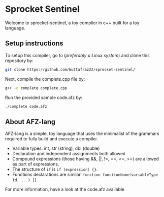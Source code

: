 # Sprocket Sentinel

Welcome to sprocket-sentinel, a toy compiler in c++ built for a toy language.



## Setup instructions

To setup this compiler, go to (*preferably a Linux system*) and clone this repository by:

``````bash
git clone https://github.com/buttafraz22/sprocket-sentinel/
``````



Next, compile the complete.cpp file by:

``````bash
g++ -o complete complete.cpp
``````



Run the provided sample code.afz by:

`````bash
./complete code.afz
`````



## About AFZ-lang

AFZ-lang is a simple, toy language that uses the minimalist of the grammars required to fully build and execute a compiler.

* Variable types: int, str (string), dbl (double)
* Declaration and independent assignments both allowed
* Compound expressions (those having &&, ||, !=, ==, <=, >=) are allowed as part of expressions.
* The structure of `if` is `if (expression) {}`.
* Functions declarations are similar. `function functionName(variableType id, ...) {}`.



For more information, have a look at the code.afz available. 
